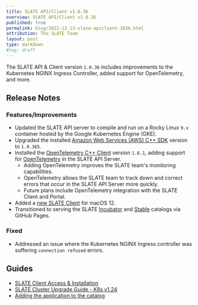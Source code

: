 ```yaml
---
title: SLATE API/Client v1.0.36
overview: SLATE API/Client v1.0.36
published: true
permalink: blog/2022-12-13-slate-apiclient-1036.html
attribution: The SLATE Team
layout: post
type: markdown
#tag: draft
---
```


The SLATE API &amp; Client version `1.0.36` includes improvements to the Kubernetes NGINX Ingress Controller, added support for OpenTelemetry, and more.

<!--end_excerpt-->

## Release Notes

### Features/Improvements

* Updated the SLATE API server to compile and run on a Rocky Linux `9.x` container hosted by the Google Kubernetes Engine (GKE).
* Upgraded the installed [Amazon Web Services (AWS) C++ SDK](https://github.com/aws/aws-sdk-cpp) version to `1.9.365`.
* Installed the [OpenTelemetry C++ Client](https://github.com/open-telemetry/opentelemetry-cpp) version `1.6.1`, adding support for [OpenTelemetry](https://opentelemetry.io) in the SLATE API Server.
  * Adding OpenTelemetry improves the SLATE team's monitoring capabilities.
  * OpenTelemetry allows the SLATE team to track down and correct errors that occur in the SLATE API Server more quickly.
  * Future plans include OpenTelemetry integration with the SLATE Client and Portal.
* Added a [new SLATE Client](https://github.com/slateci/slate-client-server/releases/latest) for macOS 12.
* Transitioned to serving the SLATE [Incubator](https://github.com/slateci/slate-catalog-incubator) and [Stable](https://github.com/slateci/slate-catalog-stable) catalogs via GitHub Pages.

### Fixed

* Addressed an issue where the Kubernetes NGINX Ingress controller was suffering `connection refused` errors.

## Guides

* [SLATE Client Access & Installation](https://portal.slateci.io/cli)
* [SLATE Cluster Upgrade Guide - K8s v1.24](/blog/slate-cluster-upgrade-guide-1_24.html)
* [Adding the application to the catalog](/docs/apps/catalog.html)
